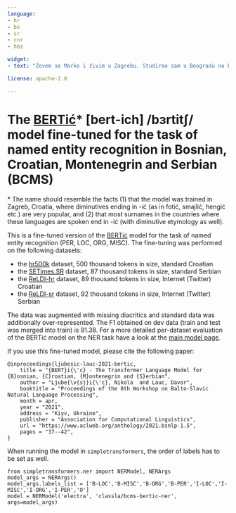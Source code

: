 ```yaml
---
language: 
- hr
- bs
- sr
- cnr
- hbs

widget:
- text: "Zovem se Marko i živim u Zagrebu. Studirao sam u Beogradu na Filozofskom fakultetu. Obožavam album Moanin."

license: apache-2.0

---
```


# The [BERTić](https://huggingface.co/classla/bcms-bertic)&ast; [bert-ich] /bɜrtitʃ/ model fine-tuned for the task of named entity recognition in Bosnian, Croatian, Montenegrin and Serbian (BCMS)

&ast; The name should resemble the facts (1) that the model was trained in Zagreb, Croatia, where diminutives ending in -ić (as in fotić, smajlić, hengić etc.) are very popular, and (2) that most surnames in the countries where these languages are spoken end in -ić (with diminutive etymology as well).

This is a fine-tuned version of the [BERTić](https://huggingface.co/classla/bcms-bertic) model for the task of named entity recognition (PER, LOC, ORG, MISC). The fine-tuning was performed on the following datasets:

- the [hr500k](http://hdl.handle.net/11356/1183) dataset, 500 thousand tokens in size, standard Croatian
- the [SETimes.SR](http://hdl.handle.net/11356/1200) dataset, 87 thousand tokens in size, standard Serbian
- the [ReLDI-hr](http://hdl.handle.net/11356/1241) dataset, 89 thousand tokens in size, Internet (Twitter) Croatian
- the [ReLDI-sr](http://hdl.handle.net/11356/1240) dataset, 92 thousand tokens in size, Internet (Twitter) Serbian

The data was augmented with missing diacritics and standard data was additionally over-represented. The F1 obtained on dev data (train and test was merged into train) is 91.38. For a more detailed per-dataset evaluation of the BERTić model on the NER task have a look at the [main model page](https://huggingface.co/classla/bcms-bertic).

If you use this fine-tuned model, please cite the following paper:

```
@inproceedings{ljubesic-lauc-2021-bertic,
    title = "{BERT}i{\'c} - The Transformer Language Model for {B}osnian, {C}roatian, {M}ontenegrin and {S}erbian",
    author = "Ljube{\v{s}}i{\'c}, Nikola  and Lauc, Davor",
    booktitle = "Proceedings of the 8th Workshop on Balto-Slavic Natural Language Processing",
    month = apr,
    year = "2021",
    address = "Kiyv, Ukraine",
    publisher = "Association for Computational Linguistics",
    url = "https://www.aclweb.org/anthology/2021.bsnlp-1.5",
    pages = "37--42",
}
```

When running the model in `simpletransformers`, the order of labels has to be set as well.

```
from simpletransformers.ner import NERModel, NERArgs
model_args = NERArgs()
model_args.labels_list = ['B-LOC','B-MISC','B-ORG','B-PER','I-LOC','I-MISC','I-ORG','I-PER','O']
model = NERModel('electra', 'classla/bcms-bertic-ner', args=model_args)
```